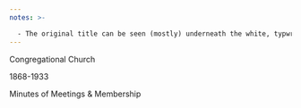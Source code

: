 ```yaml
---
notes: >-

  - The original title can be seen (mostly) underneath the white, typwritten label. Written in script: "Congregational Church [Meeting?] Book March 28, 1868"
---
```

Congregational Church

1868-1933

Minutes of Meetings & Membership
